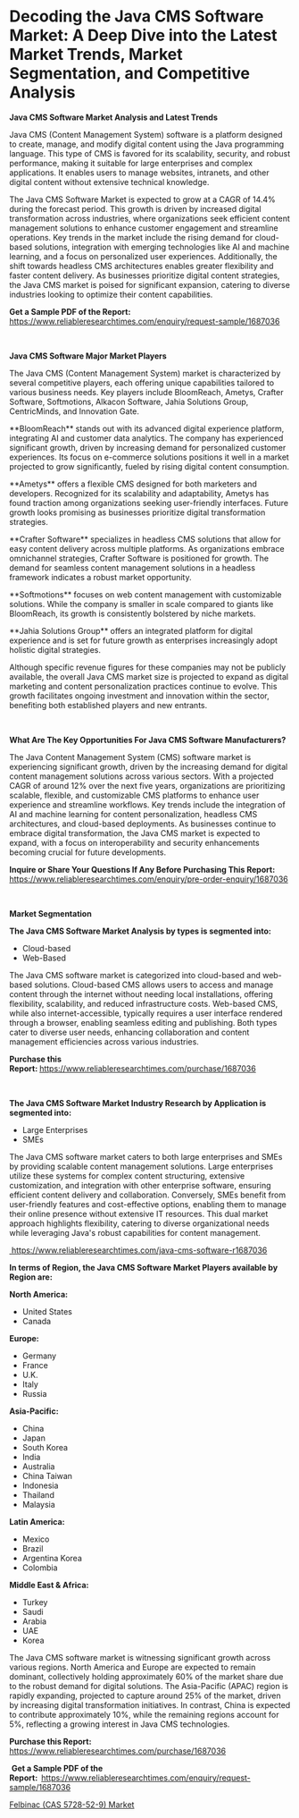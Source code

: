 <p><h1>Decoding the Java CMS Software Market: A Deep Dive into the Latest Market Trends, Market Segmentation, and Competitive Analysis</h1></p><p><strong>Java CMS Software Market Analysis and Latest Trends</strong></p>
<p><p>Java CMS (Content Management System) software is a platform designed to create, manage, and modify digital content using the Java programming language. This type of CMS is favored for its scalability, security, and robust performance, making it suitable for large enterprises and complex applications. It enables users to manage websites, intranets, and other digital content without extensive technical knowledge.</p><p>The Java CMS Software Market is expected to grow at a CAGR of 14.4% during the forecast period. This growth is driven by increased digital transformation across industries, where organizations seek efficient content management solutions to enhance customer engagement and streamline operations. Key trends in the market include the rising demand for cloud-based solutions, integration with emerging technologies like AI and machine learning, and a focus on personalized user experiences. Additionally, the shift towards headless CMS architectures enables greater flexibility and faster content delivery. As businesses prioritize digital content strategies, the Java CMS market is poised for significant expansion, catering to diverse industries looking to optimize their content capabilities.</p></p>
<p><strong>Get a Sample PDF of the Report:&nbsp;</strong> <a href="https://www.reliableresearchtimes.com/enquiry/request-sample/1687036?utm_campaign=3183&utm_medium=2&utm_source=Github&utm_content=ia&utm_term=26032025&utm_id=java-cms-software">https://www.reliableresearchtimes.com/enquiry/request-sample/1687036</a></p>
<p>&nbsp;</p>
<p><strong>Java CMS Software Major Market Players</strong></p>
<p><p>The Java CMS (Content Management System) market is characterized by several competitive players, each offering unique capabilities tailored to various business needs. Key players include BloomReach, Ametys, Crafter Software, Softmotions, Alkacon Software, Jahia Solutions Group, CentricMinds, and Innovation Gate.</p><p>**BloomReach** stands out with its advanced digital experience platform, integrating AI and customer data analytics. The company has experienced significant growth, driven by increasing demand for personalized customer experiences. Its focus on e-commerce solutions positions it well in a market projected to grow significantly, fueled by rising digital content consumption.</p><p>**Ametys** offers a flexible CMS designed for both marketers and developers. Recognized for its scalability and adaptability, Ametys has found traction among organizations seeking user-friendly interfaces. Future growth looks promising as businesses prioritize digital transformation strategies.</p><p>**Crafter Software** specializes in headless CMS solutions that allow for easy content delivery across multiple platforms. As organizations embrace omnichannel strategies, Crafter Software is positioned for growth. The demand for seamless content management solutions in a headless framework indicates a robust market opportunity.</p><p>**Softmotions** focuses on web content management with customizable solutions. While the company is smaller in scale compared to giants like BloomReach, its growth is consistently bolstered by niche markets.</p><p>**Jahia Solutions Group** offers an integrated platform for digital experience and is set for future growth as enterprises increasingly adopt holistic digital strategies.</p><p>Although specific revenue figures for these companies may not be publicly available, the overall Java CMS market size is projected to expand as digital marketing and content personalization practices continue to evolve. This growth facilitates ongoing investment and innovation within the sector, benefiting both established players and new entrants.</p></p>
<p>&nbsp;</p>
<p><strong>What Are The Key Opportunities For Java CMS Software Manufacturers?</strong></p>
<p><p>The Java Content Management System (CMS) software market is experiencing significant growth, driven by the increasing demand for digital content management solutions across various sectors. With a projected CAGR of around 12% over the next five years, organizations are prioritizing scalable, flexible, and customizable CMS platforms to enhance user experience and streamline workflows. Key trends include the integration of AI and machine learning for content personalization, headless CMS architectures, and cloud-based deployments. As businesses continue to embrace digital transformation, the Java CMS market is expected to expand, with a focus on interoperability and security enhancements becoming crucial for future developments.</p></p>
<p><strong>Inquire or Share Your Questions If Any Before Purchasing This Report:</strong> <a href="https://www.reliableresearchtimes.com/enquiry/pre-order-enquiry/1687036?utm_campaign=3183&utm_medium=2&utm_source=Github&utm_content=ia&utm_term=26032025&utm_id=java-cms-software">https://www.reliableresearchtimes.com/enquiry/pre-order-enquiry/1687036</a></p>
<p>&nbsp;</p>
<p><strong>Market Segmentation</strong></p>
<p><strong>The Java CMS Software Market Analysis by types is segmented into:</strong></p>
<p><ul><li>Cloud-based</li><li>Web-Based</li></ul></p>
<p><p>The Java CMS software market is categorized into cloud-based and web-based solutions. Cloud-based CMS allows users to access and manage content through the internet without needing local installations, offering flexibility, scalability, and reduced infrastructure costs. Web-based CMS, while also internet-accessible, typically requires a user interface rendered through a browser, enabling seamless editing and publishing. Both types cater to diverse user needs, enhancing collaboration and content management efficiencies across various industries.</p></p>
<p><strong>Purchase this Report:&nbsp;</strong><a href="https://www.reliableresearchtimes.com/purchase/1687036?utm_campaign=3183&utm_medium=2&utm_source=Github&utm_content=ia&utm_term=26032025&utm_id=java-cms-software">https://www.reliableresearchtimes.com/purchase/1687036</a></p>
<p>&nbsp;</p>
<p><strong>The Java CMS Software Market Industry Research by Application is segmented into:</strong></p>
<p><ul><li>Large Enterprises</li><li>SMEs</li></ul></p>
<p><p>The Java CMS software market caters to both large enterprises and SMEs by providing scalable content management solutions. Large enterprises utilize these systems for complex content structuring, extensive customization, and integration with other enterprise software, ensuring efficient content delivery and collaboration. Conversely, SMEs benefit from user-friendly features and cost-effective options, enabling them to manage their online presence without extensive IT resources. This dual market approach highlights flexibility, catering to diverse organizational needs while leveraging Java's robust capabilities for content management.</p></p>
<p><a href="https://www.reliableresearchtimes.com/java-cms-software-r1687036?utm_campaign=3183&utm_medium=2&utm_source=Github&utm_content=ia&utm_term=26032025&utm_id=java-cms-software">&nbsp;https://www.reliableresearchtimes.com/java-cms-software-r1687036</a></p>
<p><strong>In terms of Region, the Java CMS Software Market Players available by Region are:</strong></p>
<p>
    <p> <strong> North America: </strong>
        <ul>
            <li>United States</li>
            <li>Canada</li>
        </ul>
        </p> 
    <p> <strong> Europe: </strong>
        <ul>
            <li>Germany</li>
            <li>France</li>
            <li>U.K.</li>
            <li>Italy</li>
            <li>Russia</li>
        </ul>
        </p> 
    <p> <strong> Asia-Pacific: </strong>
        <ul>
            <li>China</li>
            <li>Japan</li>
            <li>South Korea</li>
            <li>India</li>
            <li>Australia</li>
            <li>China Taiwan</li>
            <li>Indonesia</li>
            <li>Thailand</li>
            <li>Malaysia</li>
        </ul>
        </p> 
    <p> <strong> Latin America: </strong>
        <ul>
            <li>Mexico</li>
            <li>Brazil</li>
            <li>Argentina Korea</li>
            <li>Colombia</li>
        </ul>
        </p> 
    <p> <strong> Middle East & Africa: </strong>
        <ul>
            <li>Turkey</li>
            <li>Saudi</li>
            <li>Arabia</li>
            <li>UAE</li>
            <li>Korea</li>
        </ul>
    </p>
    </p>
<p><p>The Java CMS software market is witnessing significant growth across various regions. North America and Europe are expected to remain dominant, collectively holding approximately 60% of the market share due to the robust demand for digital solutions. The Asia-Pacific (APAC) region is rapidly expanding, projected to capture around 25% of the market, driven by increasing digital transformation initiatives. In contrast, China is expected to contribute approximately 10%, while the remaining regions account for 5%, reflecting a growing interest in Java CMS technologies.</p></p>
<p><strong>Purchase this Report: </strong><a href="https://www.reliableresearchtimes.com/purchase/1687036?utm_campaign=3183&utm_medium=2&utm_source=Github&utm_content=ia&utm_term=26032025&utm_id=java-cms-software">https://www.reliableresearchtimes.com/purchase/1687036</a></p>
<p>&nbsp;<strong>Get a Sample PDF of the Report:&nbsp;&nbsp;</strong><a href="https://www.reliableresearchtimes.com/enquiry/request-sample/1687036?utm_campaign=3183&utm_medium=2&utm_source=Github&utm_content=ia&utm_term=26032025&utm_id=java-cms-software">https://www.reliableresearchtimes.com/enquiry/request-sample/1687036</a></p>
<p><strong></strong></p>
<p><p><a href="https://github.com/ugurgyuri/Market-Research-Report-List-1/blob/main/felbinac-cas-5728-52-9-market.md?utm_campaign=3183&utm_medium=2&utm_source=Github&utm_content=ia&utm_term=26032025&utm_id=java-cms-software">Felbinac (CAS 5728-52-9) Market</a></p></p>